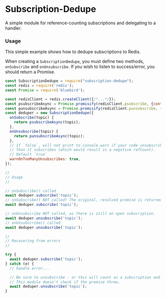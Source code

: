 # Subscription-Dedupe

A simple module for reference-counting subscriptions and delegating to a handler.

### Usage

This simple example shows how to dedupe subscriptions to Redis.

When creating a `SubscriptionDedupe`, you must define two methods, `onSubscribe` and `onUnsubscribe`.
If you wish to listen to success/error, you should return a Promise.

```js
const SubscriptionDedupe = require("subscription-dedupe");
const redis = require('redis');
const Promise = require('bluebird');

const redisClient = redis.createClient({/*...*/});
const psubscribeAsync = Promise.promisify(redisClient.psubscribe, {context: redisClient});
const punsubscribeAsync = Promise.promisify(redisClient.punsubscribe, {context: redisClient});
const deduper = new SubscriptionDedupe({
  onSubscribe(topic) {
    return psubscribeAsync(topic);
  },
  onUnsubscribe(topic) {
    return punsubscribeAsync(topic);
  },
  // If `false`, will not print to console.warn if your code unsubscribes more
  // than it subscribes (which would result in a negative refCount).
  // Default `true`
  warnOnTooManyUnsubscribes: true,
});

//
// Usage
//

// onSubscribe() called
await deduper.subscribe('topic');
// onSubscribe() NOT called! The original, resolved promise is returned instead.
await deduper.subscribe('topic');

// onUnsubscribe NOT called, as there is still an open subscription.
await deduper.unsubscribe('topic');
// onUnsubscribe() called
await deduper.unsubscribe('topic');

//
// Recovering from errors
//

try {
  await deduper.subscribe('topic');
} catch (e) {
  // handle error...

  // Be sure to unsubscribe - or this will count as a subscription and new attempts will also throw!
  // This module doesn't check if the promise threw.
  await deduper.unsubscribe('topic');
}
```
